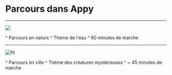 # Parcours dans Appy

---

![](../img/Présentation/Parcours_nature.png)

^ Parcours en nature
^ Thème de l'eau
^ 60 minutes de marche

---

![fit](../img/Présentation/Parcours_ville.png)

^ Parcours en ville
^ Thème des créatures mystérieuses
^ ~ 45 minutes de marche
